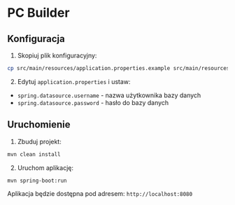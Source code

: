 # PC Builder

## Konfiguracja

1. Skopiuj plik konfiguracyjny:
```bash
cp src/main/resources/application.properties.example src/main/resources/application.properties
```

2. Edytuj `application.properties` i ustaw:
- `spring.datasource.username` - nazwa użytkownika bazy danych
- `spring.datasource.password` - hasło do bazy danych

## Uruchomienie

1. Zbuduj projekt:
```bash
mvn clean install
```

2. Uruchom aplikację:
```bash
mvn spring-boot:run
```

Aplikacja będzie dostępna pod adresem: `http://localhost:8080` 